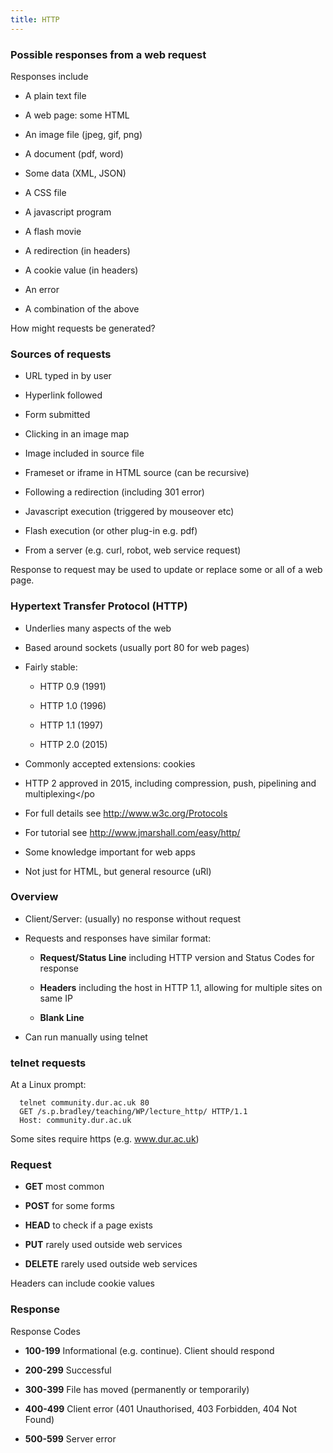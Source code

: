 ```yaml
---
title: HTTP
---
```


### Possible responses from a web request

Responses include

- A plain text file

- A web page: some HTML

- An image file (jpeg, gif, png)

- A document (pdf, word)

- Some data (XML, JSON)

- A CSS file

- A javascript program

- A flash movie

- A redirection (in headers)

- A cookie value (in headers)

- An error

- A combination of the above

How might requests be generated?

### Sources of requests

- URL typed in by user

- Hyperlink followed

- Form submitted

- Clicking in an image map

- Image included in source file

- Frameset or iframe in HTML source (can be recursive)

- Following a redirection (including 301 error)

- Javascript execution (triggered by mouseover etc)

- Flash execution (or other plug-in e.g. pdf)

- From a server (e.g. curl, robot, web service request)

Response to request may be used to update or replace some or all of a
web page.

### Hypertext Transfer Protocol (HTTP)

- Underlies many aspects of the web

- Based around sockets (usually port 80 for web pages)

- Fairly stable:

  - HTTP 0.9 (1991)

  - HTTP 1.0 (1996)

  - HTTP 1.1 (1997)

  - HTTP 2.0 (2015)

- Commonly accepted extensions: cookies

- HTTP 2 approved in 2015, including compression, push, pipelining and
  multiplexing\</po

- For full details see <http://www.w3c.org/Protocols>

- For tutorial see <http://www.jmarshall.com/easy/http/>

- Some knowledge important for web apps

- Not just for HTML, but general resource (uRl)

### Overview

- Client/Server: (usually) no response without request

- Requests and responses have similar format:

  - **Request/Status Line** including HTTP version and Status Codes
    for response

  - **Headers** including the host in HTTP 1.1, allowing for
    multiple sites on same IP

  - **Blank Line**

- Can run manually using telnet

### telnet requests

At a Linux prompt:

      telnet community.dur.ac.uk 80
      GET /s.p.bradley/teaching/WP/lecture_http/ HTTP/1.1
      Host: community.dur.ac.uk

Some sites require https (e.g. www.dur.ac.uk)

### Request

- **GET** most common

- **POST** for some forms

- **HEAD** to check if a page exists

- **PUT** rarely used outside web services

- **DELETE** rarely used outside web services

Headers can include cookie values

### Response

Response Codes

- **100-199** Informational (e.g. continue). Client should respond

- **200-299** Successful

- **300-399** File has moved (permanently or temporarily)

- **400-499** Client error (401 Unauthorised, 403 Forbidden, 404 Not
  Found)

- **500-599** Server error
